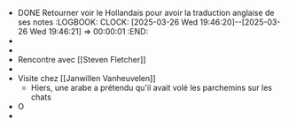 - DONE Retourner voir le Hollandais pour avoir la traduction anglaise de ses notes
  :LOGBOOK:
  CLOCK: [2025-03-26 Wed 19:46:20]--[2025-03-26 Wed 19:46:21] =>  00:00:01
  :END:
-
-
- Rencontre avec [[Steven Fletcher]]
-
- Visite chez [[Janwillen Vanheuvelen]]
	- Hiers, une arabe a prétendu qu'il avait volé les parchemins sur les chats
- O
-
